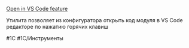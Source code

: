[Open in VS Code feature](https://infostart.ru/1c/articles/2169394/)

Утилита позволяет из конфигуратора открыть код модуля в VS Code редакторе по нажатию горячих клавиш

#1С #1С/Инструменты